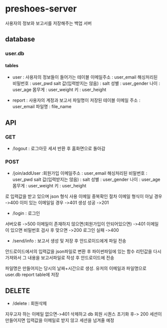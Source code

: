 # preshoes-server
사용자의 정보와 보고서를 저장해주는 백업 서버

## database
### user.db

#### tables
- user : 사용자의 정보들이 들어가는 테이블
이메일주소 : user_email
해싱처리된 비밀번호 : user_pwd
salt 값(입력받지는 않음) : salt
성별 : user_gender
나이 : user_age
몸무게 : user_weight
키 : user_height

- report : 사용자의 계정과 보고서 파일명이 저장된 테이블
이메일 주소 : user_email
파일명 : file_name



## API

### GET

- /logout : 로그아웃 
세셔 반환 후 홈화면으로 돌아감 

### POST

- /join/addUser :회원가입
이메일주소 : user_email
해싱처리된 비밀번호 : user_pwd
salt 값(입력받지는 않음) : salt
성별 : user_gender
나이 : user_age
몸무게 : user_weight
키 : user_height

로 입력값을 받고 있으며 json 형식 사용 
이메일 중복확인 절차 
이메일 형식이 아닐 경우 ->400
이미 있는 이메일일 경우 ->401
생성 성공 ->201


- /login : 로그인 

서버오류 ->500
이메일이 존재하지 않으면(회원가입이 안되어있으면) ->401
이메일이 있으면 비밀번호 검사 후 맞으면 ->200 
로그인 실패 ->400 


- /send/info : 보고서 생성 및 저장 후 안드로이드에게 파일 전송 

안드로이드에서의 입력값을 json파일로 변환 후 파이썬파일에 있는 함수 리턴값을 다시 가져와서 그 내용을 보고서파일로 작성 후 안드로이드에 전송 

파일명은 만들어지는 당시의 날짜+시간으로 생성.
 유저의 이메일과 파일명으로 user.db report table에 저장 



## DELETE

- /delete :  회원삭제 

지우고자 하는 이메일 없으면->401 
삭제하고 db 회원 시퀀스 초기화 후-> 200
세션이 만들어지면 입력값을 이메일로 받지 않고 세션을 넘겨줄 예정
